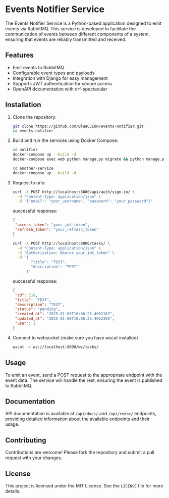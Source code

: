 # Events Notifier Service

The Events Notifier Service is a Python-based application designed to emit events via RabbitMQ. This service is developed to facilitate the communication of events between different components of a system, ensuring that events are reliably transmitted and received.

## Features

- Emit events to RabbitMQ
- Configurable event types and payloads
- Integration with Django for easy management
- Supports JWT authentication for secure access
- OpenAPI documentation with drf-spectacular

## Installation

1. Clone the repository:
   ```bash
   git clone https://github.com/BlueCJIOH/events-notifier.git
   cd events-notifier
   ```

2. Build and run the services using Docker Compose:
   ```bash
   cd notifier
   docker-compose up --build -d
   docker-compose exec web python manage.py migrate && python manage.py loaddata fixtures/users.json
   ```
   
   ```bash
   cd another-service
   docker-compose up --build -d
   ```
   
3. Request to urls:
   ```bash
   curl -X POST http://localhost:8000/api/auth/sign-in/ \
     -H "Content-Type: application/json" \
     -d '{"email": "your_username", "password": "your_password"}'
   ```
   successful response:
   ```json
   {
    "access_token": "your_jwt_token",
    "refresh_token": "your_refresh_token"
   }
   ```
   ```bash
   curl -X POST http://localhost:8000/tasks/ \
     -H "Content-Type: application/json" \
     -H "Authorization: Bearer your_jwt_token" \
     -d '{
           "title": "TEXT",
           "description": "TEST"
         }'
   ```
   successful response:
   ```json
   {
    "id": 110,
    "title": "TEXT",
    "description": "TEST",
    "status": "pending",
    "created_at": "2025-01-08T10:06:25.406216Z",
    "updated_at": "2025-01-08T10:06:25.406239Z",
    "user": 1
   }
   ```

4. Connect to websocket (make sure you have wscat installed)
   ```bash
   wscat -c ws://localhost:8000/ws/tasks/
   ```


## Usage

To emit an event, send a POST request to the appropriate endpoint with the event data. The service will handle the rest, ensuring the event is published to RabbitMQ.

## Documentation

API documentation is available at `/api/docs/` and `/api/redoc/` endpoints, providing detailed information about the available endpoints and their usage.

## Contributing

Contributions are welcome! Please fork the repository and submit a pull request with your changes.

## License

This project is licensed under the MIT License. See the `LICENSE` file for more details.